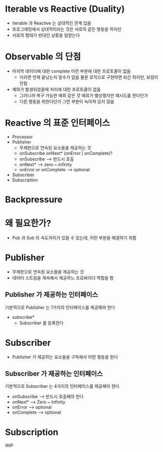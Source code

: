 # Iterable vs Reactive (Duality)

- Iterable 과 Reactive 는 상대적인 관계 있음
- 프로그래밍에서 상대적이라는 것은 서로의 같은 행동을 하지만
- 서로의 형태가 반대인 상황을 일컫는다 

# Observable 의 단점

- 마지막 데이터에 대한 complete 이런 부분에 대한 프로토콜이 없음 
  - 이러면 언제 끝났는지 알수가 없음 물론 로직으로 구현하면 되긴 하지만, 보장이 안됨
- 예외가 발생되었을때 처리에 대한 프로토콜이 없음
  - 그러니까 복구 가능한 예외 같은 것 예외가 밸상했지만 재시도를 한다던가
  - 다른 행동을 취한다던가 그런 부분이 녹아져 있지 않음

# Reactive 의 표준 인터페이스

- Processor
- Publisher
  - 무제한으로 연속된 요소들을 제공하는 것
  - onSubscribe onNext* (onError | onComplete)?
  - onSubscribe --> 반드시 호출
  - onNext* --> zero ~ infinity
  - onError or onComplete --> optional
- Subscriber
- Subscription

# Backpressure

# 왜 필요한가?

- Pub 과 Sub 의 속도차이가 있을 수 있는데, 이런 부분을 해결하기 위함

# Publisher

- 무제한으로 연속된 요소들을 제공하는 것
- 데이터 스트림을 계속해서 제공하느 프로바이더 역할을 함 

## Publisher 가 제공하는 인터페이스
기본적으로 Publisher 는 1가지의 인터페이스를 제공해야 한다

- subscribe*
  - Subscriber 를 등록한다

# Subscriber

- Publisher 가 제공하는 요소들을 구독해서 어떤 행동을 한다 

## Subscriber 가 제공하는 인터페이스

기본적으로 Subscriber 는 4가지의 인터페이스를 제공해야 한다

  - onSubscribe --> 반드시 호출해야 한다
  - onNext* --> Zero ~ Infinity
  - onError  --> optional
  - onComplete --> optional

# Subscription

WIP